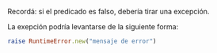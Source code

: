 Recordá: si el predicado es falso, debería tirar una excepción.

La exepción podría levantarse de la siguiente forma:

```ruby 
raise RuntimeError.new("mensaje de error") 
```